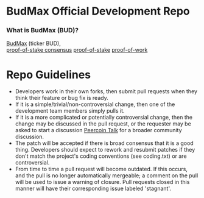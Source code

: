 
BudMax Official Development Repo
==================================

### What is BudMax (BUD)?
[BudMax](http://budmax.pw) (ticker BUD),  
[proof-of-stake consensus](http://peercoin.net/bin/peercoin-paper.pdf) 
[proof-of-stake](http://peercoin.net/bin/peercoin-paper.pdf)
[proof-of-work](https://en.wikipedia.org/wiki/Proof-of-work_system) 


Repo Guidelines
================================

* Developers work in their own forks, then submit pull requests when they think their feature or bug fix is ready.
* If it is a simple/trivial/non-controversial change, then one of the development team members simply pulls it.
* If it is a more complicated or potentially controversial change, then the change may be discussed in the pull request, or the requester may be asked to start a discussion [Peercoin Talk](http://www.peercointalk.org/) for a broader community discussion. 
* The patch will be accepted if there is broad consensus that it is a good thing. Developers should expect to rework and resubmit patches if they don't match the project's coding conventions (see coding.txt) or are controversial.
* From time to time a pull request will become outdated. If this occurs, and the pull is no longer automatically mergeable; a comment on the pull will be used to issue a warning of closure.  Pull requests closed in this manner will have their corresponding issue labeled 'stagnant'.
